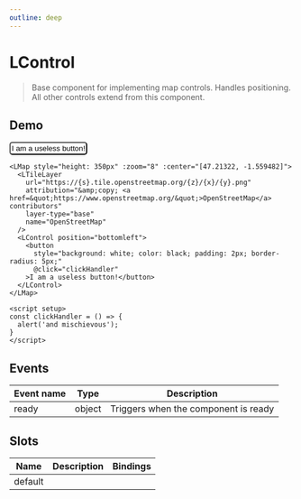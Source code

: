 ```yaml
---
outline: deep
---
```


# LControl

> Base component for implementing map controls. Handles positioning. All other controls extend from this component.

## Demo

<script setup>
import "leaflet/dist/leaflet.css";
import { LMap, LTileLayer, LControl } from '../../src/lib.ts';

const clickHandler = () => {
  alert('and mischievous');
}
</script>

<LMap style="height: 350px" :zoom="8" :center="[47.21322, -1.559482]">
  <LTileLayer
    url="https://{s}.tile.openstreetmap.org/{z}/{x}/{y}.png"
    attribution="&amp;copy; <a href=&quot;https://www.openstreetmap.org/&quot;>OpenStreetMap</a> contributors"
    layer-type="base"
    name="OpenStreetMap"
  />
  <LControl position="bottomleft">
    <button
      style="background: white; color: black; padding: 2px; border-radius: 5px;"
      @click="clickHandler"
    >I am a useless button!</button>
  </LControl>
</LMap>

```vue{8-13}
<LMap style="height: 350px" :zoom="8" :center="[47.21322, -1.559482]">
  <LTileLayer
    url="https://{s}.tile.openstreetmap.org/{z}/{x}/{y}.png"
    attribution="&amp;copy; <a href=&quot;https://www.openstreetmap.org/&quot;>OpenStreetMap</a> contributors"
    layer-type="base"
    name="OpenStreetMap"
  />
  <LControl position="bottomleft">
    <button
      style="background: white; color: black; padding: 2px; border-radius: 5px;"
      @click="clickHandler"
    >I am a useless button!</button>
  </LControl>
</LMap>

<script setup>
const clickHandler = () => {
  alert('and mischievous');
}
</script>
```

<!--@include: ../gen/components/LControl.md-->

## Events

| Event name | Type   | Description                          |
| ---------- | ------ | ------------------------------------ |
| ready      | object | Triggers when the component is ready |

## Slots

| Name    | Description | Bindings |
| ------- | ----------- | -------- |
| default |             |          |